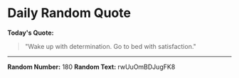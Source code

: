 # Daily Random Quote

**Today's Quote:**
> "Wake up with determination. Go to bed with satisfaction."

---

**Random Number:** 180
**Random Text:** rwUuOmBDJugFK8

